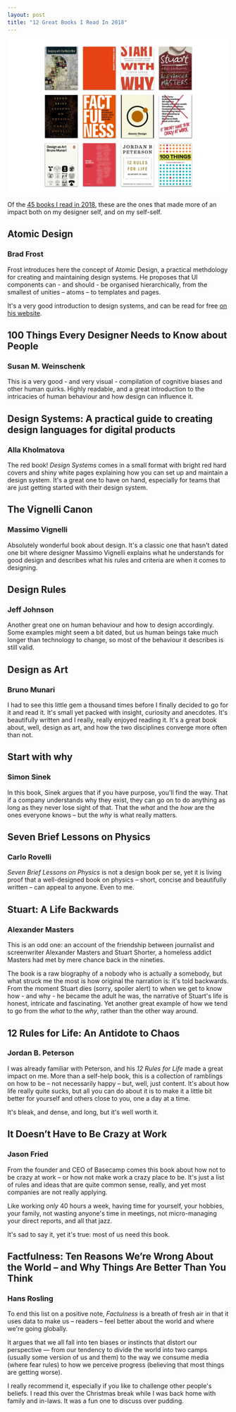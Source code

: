 ```yaml
---
layout: post
title: "12 Great Books I Read In 2018"
---
```

![](images/blog/books/books-2018.png)

Of the [45 books I read in 2018](/reading-list), these are the ones that made more of an impact both on my designer self, and on my self-self.

## Atomic Design
### Brad Frost

Frost introduces here the concept of Atomic Design, a practical methdology for creating and maintaining design systems. He proposes that UI components can - and should - be organised hierarchically, from the smallest of unities – atoms – to templates and pages.

It's a very good introduction to design systems, and can be read for free [on his website](http://atomicdesign.bradfrost.com/).

## 100 Things Every Designer Needs to Know about People
### Susan M. Weinschenk

This is a very good - and very visual - compilation of cognitive biases and other human quirks. Highly readable, and a great introduction to the intricacies of human behaviour and how design can influence it.

## Design Systems: A practical guide to creating design languages for digital products
### Alla Kholmatova

The red book! _Design Systems_ comes in a small format with bright red hard covers and shiny white pages explaining how you can set up and maintain a design system. It's a great one to have on hand, especially for teams that are just getting started with their design system.

## The Vignelli Canon
### Massimo Vignelli

Absolutely wonderful book about design. It's a classic one that hasn't dated one bit where designer Massimo Vignelli explains what he understands for good design and describes what his rules and criteria are when it comes to designing.

## Design Rules
### Jeff Johnson

Another great one on human behaviour and how to design accordingly. Some examples might seem a bit dated, but us human beings take much longer than technology to change, so most of the behaviour it describes is still valid.

## Design as Art
### Bruno Munari

I had to see this little gem a thousand times before I finally decided to go for it and read it. It's small yet packed with insight, curiosity and anecdotes. It's beautifully written and I really, really enjoyed reading it. It's a great book about, well, design as art, and how the two disciplines converge more often than not.

## Start with why
### Simon Sinek

In this book, Sinek argues that if you have purpose, you'll find the way. That if a company understands why they exist, they can go on to do anything as long as they never lose sight of that. That the _what_ and the _how_ are the ones everyone knows – but the _why_ is what really matters.

## Seven Brief Lessons on Physics
### Carlo Rovelli

_Seven Brief Lessons on Physics_ is not a design book per se, yet it is living proof that a well-designed book on physics – short, concise and beautifully written – can appeal to anyone. Even to me.

## Stuart: A Life Backwards
### Alexander Masters

This is an odd one: an account of the friendship between journalist and screenwriter Alexander Masters and Stuart Shorter, a homeless addict Masters had met by mere chance back in the nineties.

The book is a raw biography of a nobody who is actually a somebody, but what struck me the most is how original the narration is: it's told backwards. From the moment Stuart dies (sorry, spoiler alert) to when we get to know how - and why - he became the adult he was, the narrative of Stuart's life is honest, intricate and fascinating. Yet another great example of how we tend to go from the _what_ to the _why_, rather than the other way around.

## 12 Rules for Life: An Antidote to Chaos
### Jordan B. Peterson

I was already familiar with Peterson, and his _12 Rules for Life_ made a great impact on me. More than a self-help book, this is a collection of ramblings on how to be – not necessarily happy – but, well, just content. It's about how life really quite sucks, but all you can do about it is to make it a little bit better for yourself and others close to you, one a day at a time.

It's bleak, and dense, and long, but it's well worth it.  

## It Doesn’t Have to Be Crazy at Work
### Jason Fried

From the founder and CEO of Basecamp comes this book about how not to be crazy at work – or how not make work a crazy place to be. It's just a list of rules and ideas that are quite common sense, really, and yet most companies are not really applying.

Like working _only_ 40 hours a week, having time for yourself, your hobbies, your family, not wasting anyone's time in meetings, not micro-managing your direct reports, and all that jazz.

It's sad to say it, yet it's true: most of us need this book.

## Factfulness: Ten Reasons We’re Wrong About the World – and Why Things Are Better Than You Think
### Hans Rosling

To end this list on a positive note, _Factulness_ is a breath of fresh air in that it uses data to make us – readers – feel better about the world and where we're going globally.

It argues that we all fall into ten biases or instincts that distort our perspective — from our tendency to divide the world into two camps (usually some version of us and them) to the way we consume media (where fear rules) to how we perceive progress (believing that most things are getting worse).

I really recommend it, especially if you like to challenge other people's beliefs. I read this over the Christmas break while I was back home with family and in-laws. It was a fun one to discuss over pudding.
